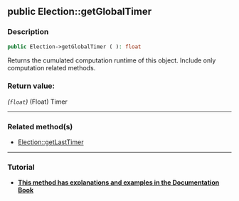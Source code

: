 ## public Election::getGlobalTimer

### Description    

```php
public Election->getGlobalTimer ( ): float
```

Returns the cumulated computation runtime of this object. Include only computation related methods.
    

### Return value:   

*(```float```)* (Float) Timer


---------------------------------------

### Related method(s)      

* [Election::getLastTimer](/Docs/MethodsReferences/Election%20Class/public%20Election--getLastTimer.md)    

---------------------------------------

### Tutorial

* **[This method has explanations and examples in the Documentation Book](https://www.condorcet.io#/3.AsPhpLibrary/7.GoFurther/TimerBenchMarking)**    

